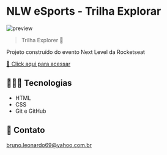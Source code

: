 # NLW eSports - Trilha Explorar

![preview](./preview.png)

>Trilha Explorer 🚀 

Projeto construído do evento Next Level da Rocketseat

[🔗 Click aqui para acessar](https://brunoleonardodev.github.io/NLW/oficial/landing)


## 👨🏾‍💻 Tecnologias

- HTML
- CSS
- Git e GitHub

## 📩 Contato

bruno.leonardo69@yahoo.com.br
